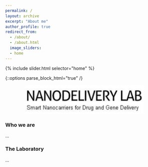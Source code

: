 ```yaml
---
permalink: /
layout: archive
excerpt: "About me"
author_profile: true
redirect_from:
  - /about/
  - /about.html
  image_sliders:
  - home
---
```


{% include slider.html selector="home" %}

{::options parse_block_html="true" /}

<div style="text-align: center">
<img src='./images/logo_lab_cut.jpg' style='width: 75%'>
</div>

<body align="justify">


### Who we are

...

### The Laboratory

...
